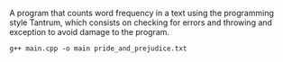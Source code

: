 A program that counts word frequency in a text using the programming style Tantrum, which consists on checking for errors and throwing and exception to avoid damage to the program.

```shell
g++ main.cpp -o main pride_and_prejudice.txt
```
